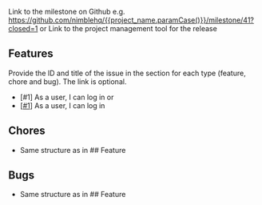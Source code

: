 Link to the milestone on Github e.g. https://github.com/nimblehq/{{project_name.paramCase()}}/milestone/41?closed=1
or Link to the project management tool for the release

## Features

Provide the ID and title of the issue in the section for each type (feature, chore and bug). The link is optional.

- [#1] As a user, I can log in or
- [[#1](https://github.com/nimblehq/{{project_name.paramCase()}}/issues/1)] As a user, I can log in

## Chores
- Same structure as in  ## Feature

## Bugs
- Same structure as in  ## Feature
